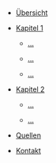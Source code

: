 <!-- docs/_sidebar.md -->

<br>

* [Übersicht](./)

* [Kapitel 1](kapitel1_1.md)

  * [...](kapitel1_2.md)
  
  * [...](kapitel1_3.md)
  
  * [...](kapitel1_3.md)

* [Kapitel 2](kapitel2.md)

  * [...](kapitel2_2.md)
  
  * [...](kapitel2_3.md)

* [Quellen](/licenses/sources.md)

* [Kontakt](/contact/index)
